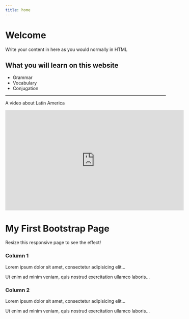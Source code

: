 ```yaml
---
title: home
---
```


<h1>Welcome</h1>
<p>Write your content in here as you would normally in HTML</p>

  
<h2>What you will learn on this website</h2>

<ul>
  <li>Grammar</li>
  <li>Vocabulary</li>
  <li>Conjugation</li>
</ul>  

<hr>
  <p>A video about Latin America</p>
  <iframe width="560" height="315" src="https://www.youtube.com/embed/EGnFlK9fM1w" title="YouTube video player" frameborder="0" allow="accelerometer; autoplay; clipboard-write; encrypted-media; gyroscope; picture-in-picture" allowfullscreen></iframe>
  
  <div class="container-fluid p-5 bg-primary text-white text-center">
  <h1>My First Bootstrap Page</h1>
  <p>Resize this responsive page to see the effect!</p> 
</div>
  
<div class="container mt-5">
  <div class="row">
    <div class="col-sm-4">
      <h3>Column 1</h3>
      <p>Lorem ipsum dolor sit amet, consectetur adipisicing elit...</p>
      <p>Ut enim ad minim veniam, quis nostrud exercitation ullamco laboris...</p>
    </div>
    <div class="col-sm-4">
      <h3>Column 2</h3>
      <p>Lorem ipsum dolor sit amet, consectetur adipisicing elit...</p>
      <p>Ut enim ad minim veniam, quis nostrud exercitation ullamco laboris...</p>
    </div>
    
</div>

 
